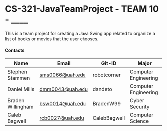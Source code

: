 # CS-321-JavaTeamProject - TEAM 10 - ____

This is a team project for creating a Java Swing app related to organize a list of books or movies that the user chooses.


#### Contacts

| Name | Email | Git-ID | Major |
| --- | --- | --- | --- |
| Stephen Stammen | sms0066@uah.edu | robotcorner | Computer Engineering | 
| Daniel Mills | dmm0043@uah.edu | dandeto | Computer Engineering |
| Braden Willingham | bsw0014@uah.edu | BradenW99 | Cyber Security |
| Caleb Bagwell | rcb0027@uah.edu | CalebBagwell | Computer Science |
